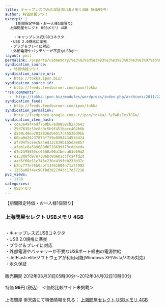 ```yaml
---
title: キャップレスで永久保証のUSBメモリ4GB 特価99円！
author: 特価情報ツウ！
excerpt: |
  	【期間限定特価・お一人様1個限り】
  上海問屋セレクト USBメモリ 4GB
  	
  	・キャップレス式USBコネクタ
  ・USB 2.0規格に準拠
  ・プラグ＆プレイに対応
  ・外部電源やバッテリーが不要なUSBポー
layout: post
permalink: /pcparts/usbmemory/%e3%82%ad%e3%83%a3%e3%83%83%e3%83%97%e3%83%ac%e3%82%b9%e3%81%a7%e6%b0%b8%e4%b9%85%e4%bf%9d%e8%a8%bc%e3%81%aeusb%e3%83%a1%e3%83%a2%e3%83%aa4gb-%e7%89%b9%e4%be%a199%e5%86%86%ef%bc%81.html
syndication_source:
  - 特価情報ツウ！
syndication_source_uri:
  - http://tokka.ipon.biz/
syndication_source_id:
  - http://feeds.feedburner.com/ipon/tokka
"rss:comments":
  - 'http://tokka.ipon.biz/modules/wordpress/index.php/archives/2011/12/31/usb4gb-99/#comments'
syndication_feed:
  - http://feeds.feedburner.com/ipon/tokka
syndication_permalink:
  - http://feedproxy.google.com/~r/ipon/tokka/~3/PwRzEesTCGo/
syndication_item_hash:
  - cca3a49f46df768b67ed8858cb273641
  - 25d7635c59c8c8c5b9f451bacc462b6b
  - d509c48ea7032826db6517c45530d9bb
  - 60ba9d24237873f739e0994434534424
  - af704f5ceec8a4ed32c839b1b5da9857
  - afab1e8a509688d6718699f73cddbeda
  - d7d2395655cc0550a00a1beca61d69d2
  - e152d8fd97e7306bc80e81ccfca4fd2d
  - aad5f60e11c743c230c439fdb233b37c
  - b2bc777e76b0abf11462604a71a7f902
  - 1355a08f4ec90fbd3827d43c17d37216
pvc_views:
  - 1128
categories:
  - USBメモリ
---
```

【期間限定特価・お一人様1個限り】

### 上海問屋セレクト USBメモリ 4GB

<div class="img-bg2 img_L">
  <a href="http://hb.afl.rakuten.co.jp/hgc/032ab3e9.5b793415.039e5bec.4fa1c071/?pc=http://item.rakuten.co.jp/donya/87185-ss/?scid=af_ich_link_img&#038;m=http://m.rakuten.co.jp/donya/i/10368018/" ><img src="http://hbb.afl.rakuten.co.jp/hgb/?pc=http%3a%2f%2fthumbnail.image.rakuten.co.jp%2f%400_mall%2fdonya%2fcabinet%2fflashitem3%2f87185s-1.jpg%3f_ex%3d128x128&#038;m=http%3a%2f%2fthumbnail.image.rakuten.co.jp%2f%400_mall%2fdonya%2fcabinet%2fflashitem3%2f87185s-1.jpg" border="0" title="" alt="" /></a>
</div>

・キャップレス式USBコネクタ  
<a id="more-8760"></a>・USB 2.0規格に準拠  
・プラグ＆プレイに対応  
・外部電源やバッテリーが不要なUSBポート経由の電源供給  
・JetFlash eliteソフトウェアが利用可能(Windows XP/Vista/7のみ対応)  
・永久保証  
　  
販売期間 2012年03月31日05時00分～2012年04月02日10時00分  
<br clear="all" />特価 <span class="tokka-price"><strong>99</strong></span>円 (税込)　＜価格比較サイト未掲載＞  
　　  
上海問屋 楽天店にて特価情報を見る： [<span class="fs150p">上海問屋セレクト USBメモリ 4GB</span>][1] 

<img src="http://feeds.feedburner.com/~r/ipon/tokka/~4/PwRzEesTCGo" height="1" width="1" title="" alt="" />

 [1]: http://hb.afl.rakuten.co.jp/hgc/032ab3e9.5b793415.039e5bec.4fa1c071/?pc=http://item.rakuten.co.jp/donya/87185-ss/?scid=af_ich_link_img&#038;m=http://m.rakuten.co.jp/donya/i/10368018/